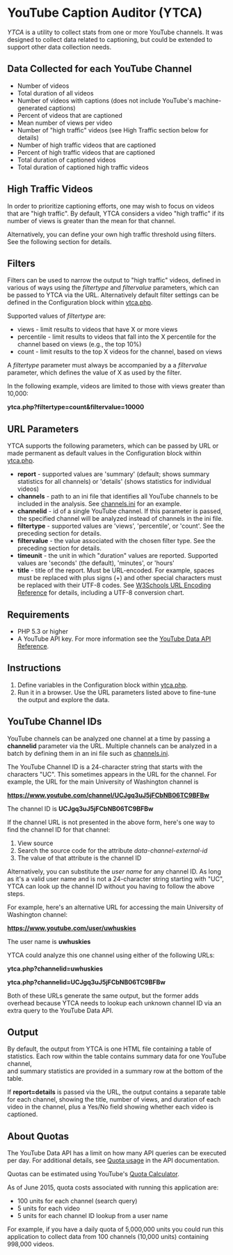 YouTube Caption Auditor (YTCA)
==============================

*YTCA* is a utility to collect stats from one or more YouTube channels. 
It was designed to collect data related to captioning, but could be extended 
to support other data collection needs.  

Data Collected for each YouTube Channel
---------------------------------------

* Number of videos
* Total duration of all videos
* Number of videos with captions (does not include YouTube's machine-generated captions)
* Percent of videos that are captioned
* Mean number of views per video 
* Number of "high traffic" videos (see High Traffic section below for details)
* Number of high traffic videos that are captioned 
* Percent of high traffic videos that are captioned
* Total duration of captioned videos 
* Total duration of captioned high traffic videos 

High Traffic Videos
-------------------

In order to prioritize captioning efforts, one may wish to focus on videos that are "high traffic". 
By default, YTCA considers a video "high traffic" if its number of views is greater than the 
mean for that channel. 

Alternatively, you can define your own high traffic threshold using filters. 
See the following section for details. 

Filters
-------------------
Filters can be used to narrow the output to "high traffic" videos, defined in various of ways 
using the *filtertype* and *filtervalue* parameters, which can be passed to YTCA via the URL. 
Alternatively default filter settings can be defined in the Configuration block within [ytca.php][].

Supported values of *filtertype* are: 

* views - limit results to videos that have X or more views
* percentile - limit results to videos that fall into the X percentile for the channel based on views (e.g., the top 10%)
* count - limit results to the top X videos for the channel, based on views

A *filtertype* parameter must always be accompanied by a a *filtervalue* parameter, which defines the value of X as used 
by the filter. 

In the following example, videos are limited to those with views greater than 10,000: 

**ytca.php?filtertype=count&filtervalue=10000**

URL Parameters
-------------------
YTCA supports the following parameters, which can be passed by URL or made permanent as default values 
in the Configuration block within [ytca.php][]. 

* **report** - supported values are 'summary' (default; shows summary statistics for all channels) or 'details' (shows statistics for individual videos)
* **channels** - path to an ini file that identifies all YouTube channels to be included in the analysis. See [channels.ini][] for an example.  
* **channelid** - id of a single YouTube channel. If this parameter is passed, the specified channel will be analyzed instead of channels in the ini file. 
* **filtertype** - supported values are 'views', 'percentile', or 'count'. See the preceding section for details. 
* **filtervalue** - the value associated with the chosen filter type. See the preceding section for details. 
* **timeunit** - the unit in which "duration" values are reported. Supported values are 'seconds' (the default), 'minutes', or 'hours'
* **title** - title of the report. Must be URL-encoded. For example, spaces must be replaced with plus signs (+) and other special characters must be replaced with their UTF-8 codes. See [W3Schools URL Encoding Reference][] for details, including a UTF-8 conversion chart.  


Requirements
------------

* PHP 5.3 or higher 
* A YouTube API key. For more information see the [YouTube Data API Reference][]. 
    

Instructions
------------

1. Define variables in the Configuration block within [ytca.php][].  
2. Run it in a browser. Use the URL parameters listed above to fine-tune the output and explore the data.  

YouTube Channel IDs
-------------------

YouTube channels can be analyzed one channel at a time by passing a **channelid** parameter via the URL. 
Multiple channels can be analyzed in a batch by defining them in an ini file such as [channels.ini][]. 

The YouTube Channel ID is a 24-character string that starts with the characters "UC". 
This sometimes appears in the URL for the channel. 
For example, the URL for the main University of Washington channel is 

**https://www.youtube.com/channel/UCJgq3uJ5jFCbNB06TC9BFBw** 

The channel ID is **UCJgq3uJ5jFCbNB06TC9BFBw**

If the channel URL is not presented in the above form, here's one way to 
find the channel ID for that channel: 

1. View source 
2. Search the source code for the attribute *data-channel-external-id*
3. The value of that attribute is the channel ID 

Alternatively, you can substitute the *user name* for any channel ID.
As long as it's a valid user name and is not a 24-character string starting with "UC", 
YTCA can look up the channel ID without you having to follow the above steps. 

For example, here's an alternative URL for accessing the main University of Washington channel: 

**https://www.youtube.com/user/uwhuskies** 
 
The user name is **uwhuskies** 

YTCA could analyze this one channel using either of the following URLs: 

**ytca.php?channelid=uwhuskies** 

**ytca.php?channelid=UCJgq3uJ5jFCbNB06TC9BFBw** 

Both of these URLs generate the same output, but the former adds overhead because YTCA needs to 
lookup each unknown channel ID via an extra query to the YouTube Data API.  

Output
------

By default, the output from YTCA is one HTML file containing a table of statistics. 
Each row within the table contains summary data for one YouTube channel,  
and summary statistics are provided in a summary row at the bottom of the table. 
 
If **report=details** is passed via the URL, the output contains a separate table 
for each channel, showing the title, number of views, and duration of each video in the channel, 
plus a Yes/No field showing whether each video is captioned. 

About Quotas
------------

The YouTube Data API has a limit on how many API queries can be executed per day. 
For additional details, see [Quota usage][] in the API documentation.

Quotas can be estimated using YouTube's [Quota Calculator][].  

As of June 2015, quota costs associated with running this application are:
* 100 units for each channel (search query) 
* 5 units for each video 
* 5 units for each channel ID lookup from a user name

For example, if you have a daily quota of 5,000,000 units you could run this application 
to collect data from 100 channels (10,000 units) containing 998,000 videos.   
 
 
[YouTube Data API Reference]: https://developers.google.com/youtube/v3/docs/
[Quota Usage]: https://developers.google.com/youtube/v3/getting-started#quota
[Quota Calculator]: https://developers.google.com/youtube/v3/determine_quota_cost
[W3Schools URL Encoding Reference]: https://www.w3schools.com/tags/ref_urlencode.asp
[channels.ini]: channels.ini
[ytca.php]: ytca.php
